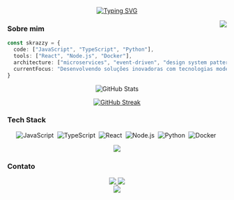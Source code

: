 <div align="center">
  
[![Typing SVG](https://readme-typing-svg.herokuapp.com?font=JetBrains+Mono&weight=500&size=35&duration=4000&pause=1000&color=6C63FF&center=true&vCenter=true&random=false&width=600&height=70&lines=Ol%C3%A1%2C+eu+sou+Skrazzy+%F0%9F%91%8B;Desenvolvedor+Full+Stack+%F0%9F%92%BB;Entusiasta+por+Tecnologia+%F0%9F%9A%80)](https://git.io/typing-svg)

</div>

<img align="right" src="https://github-readme-stats.vercel.app/api/top-langs/?username=Skrazzy&layout=compact&theme=tokyonight&hide_border=true&bg_color=0D1117&title_color=6C63FF&text_color=FFFFFF" />

### Sobre mim

```typescript
const skrazzy = {
  code: ["JavaScript", "TypeScript", "Python"],
  tools: ["React", "Node.js", "Docker"],
  architecture: ["microservices", "event-driven", "design system pattern"],
  currentFocus: "Desenvolvendo soluções inovadoras com tecnologias modernas"
}
```

<div align="center">
  
  ![GitHub Stats](https://github-readme-stats.vercel.app/api?username=Skrazzy&theme=transparent&bg_color=0D1117&hide_border=true&show_icons=true&icon_color=6C63FF&title_color=6C63FF&text_color=FFFFFF)
  
  [![GitHub Streak](https://github-readme-streak-stats.herokuapp.com?user=Skrazzy&theme=transparent&hide_border=true&background=0D1117&stroke=6C63FF&ring=6C63FF&fire=6C63FF&currStreakNum=FFFFFF&sideNums=FFFFFF&currStreakLabel=FFFFFF&sideLabels=FFFFFF&dates=FFFFFF)](https://git.io/streak-stats)
  
</div>

### Tech Stack

<div align="center">
  
  ![JavaScript](https://img.shields.io/badge/-JavaScript-0D1117?style=flat-square&logo=javascript)&nbsp;
  ![TypeScript](https://img.shields.io/badge/-TypeScript-0D1117?style=flat-square&logo=typescript)&nbsp;
  ![React](https://img.shields.io/badge/-React-0D1117?style=flat-square&logo=react)&nbsp;
  ![Node.js](https://img.shields.io/badge/-Node.js-0D1117?style=flat-square&logo=node.js)&nbsp;
  ![Python](https://img.shields.io/badge/-Python-0D1117?style=flat-square&logo=python)&nbsp;
  ![Docker](https://img.shields.io/badge/-Docker-0D1117?style=flat-square&logo=docker)&nbsp;
  
</div>

<div align="center">

  <img src="https://github-profile-trophy.vercel.app/?username=Skrazzy&theme=nord&no-frame=true&no-bg=true&column=4&title_color=6C63FF" />
  
</div>

### Contato

<div align="center">
  <a href="https://linkedin.com/in/SEU_LINKEDIN" target="_blank">
    <img src="https://img.shields.io/badge/-LinkedIn-0D1117?style=for-the-badge&logo=linkedin&logoColor=6C63FF">
  </a>
  <a href="mailto:SEU_EMAIL">
    <img src="https://img.shields.io/badge/-Email-0D1117?style=for-the-badge&logo=gmail&logoColor=6C63FF">
  </a>
</div>

<div align="center">
  <img src="https://capsule-render.vercel.app/api?type=waving&color=6C63FF&height=100&section=footer"/>
</div>
